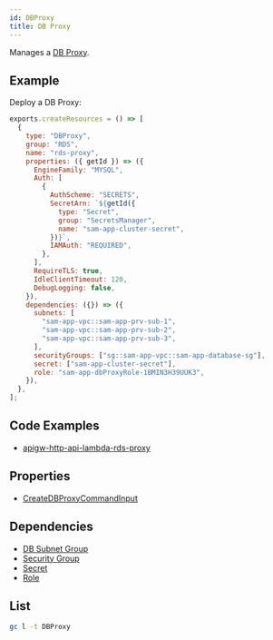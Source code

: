 ```yaml
---
id: DBProxy
title: DB Proxy
---
```


Manages a [DB Proxy](https://console.aws.amazon.com/rds/home?#databases:).

## Example

Deploy a DB Proxy:

```js
exports.createResources = () => [
  {
    type: "DBProxy",
    group: "RDS",
    name: "rds-proxy",
    properties: ({ getId }) => ({
      EngineFamily: "MYSQL",
      Auth: [
        {
          AuthScheme: "SECRETS",
          SecretArn: `${getId({
            type: "Secret",
            group: "SecretsManager",
            name: "sam-app-cluster-secret",
          })}`,
          IAMAuth: "REQUIRED",
        },
      ],
      RequireTLS: true,
      IdleClientTimeout: 120,
      DebugLogging: false,
    }),
    dependencies: ({}) => ({
      subnets: [
        "sam-app-vpc::sam-app-prv-sub-1",
        "sam-app-vpc::sam-app-prv-sub-2",
        "sam-app-vpc::sam-app-prv-sub-3",
      ],
      securityGroups: ["sg::sam-app-vpc::sam-app-database-sg"],
      secret: ["sam-app-cluster-secret"],
      role: "sam-app-dbProxyRole-1BMIN3H39UUK3",
    }),
  },
];
```

## Code Examples

- [apigw-http-api-lambda-rds-proxy](https://github.com/grucloud/grucloud/tree/main/examples/aws/serverless-patterns/apigw-http-api-lambda-rds-proxy)

## Properties

- [CreateDBProxyCommandInput](https://docs.aws.amazon.com/AWSJavaScriptSDK/v3/latest/clients/client-rds/interfaces/createdbproxycommandinput.html)

## Dependencies

- [DB Subnet Group](./DBSubnetGroup.md)
- [Security Group](../EC2/SecurityGroup.md)
- [Secret](../SecretsManager/Secret.md)
- [Role](../IAM/Role.md)

## List

```sh
gc l -t DBProxy
```

```txt

```
